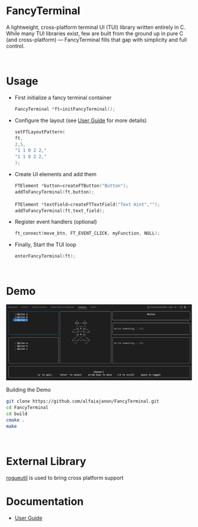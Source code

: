 # FancyTerminal
A lightweight, cross-platform terminal UI (TUI) library written entirely in C.
While many TUI libraries exist, few are built from the ground up in pure C (and cross-platform) — FancyTerminal fills that gap with simplicity and full control.

<br>


# Usage

- First initialize a fancy terminal container
    
    ```c    
    FancyTerminal *ft=initFancyTerminal();
    ```
- Configure the layout (see [User Guide](./docs/UserGuide.md) for more details)
    
    ```c
    setFTLayoutPattern(
    ft,
    2,5,
    "1 1 0 2 2,"
    "1 1 0 2 2,"
    );
    ```
- Create UI elements and add them 

    ```c
    FTElement *button=createFTButton("Button");                            
    addToFancyTerminal(ft,button);

    FTElement *textField=createFTTextField("Text Hint","");    
    addToFancyTerminal(ft,text_field);
    ```
- Register event handlers (optional)
    
    ```c
    ft_connect(move_btn, FT_EVENT_CLICK, myFunction, NULL);
    ```
- Finally, Start the TUI loop

    ```c
    enterFancyTerminal(ft);
    ```
<br>


# Demo 

![Demo Image](demo.png)

Building the Demo

```bash
git clone https://github.com/alfaiajanon/FancyTerminal.git
cd FancyTerminal
cd build
cmake .
make
```
<br>


# External Library

[rogueutil](https://github.com/sakhmatd/rogueutil) is used to bring cross platform support


# Documentation

- [User Guide](./docs/UserGuide.md)
<!-- - [Developer Guide](./docs/DeveloperGuide.md) -->